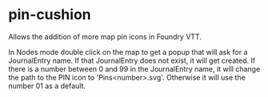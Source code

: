 # pin-cushion
Allows the addition of more map pin icons in Foundry VTT.

In Nodes mode double click on the map to get a popup that will ask for a JournalEntry name. If that JournalEntry does not exist, it will get created.
If there is a number between 0 and 99 in the JournalEntry name, it will change the path to the PIN icon to 'Pins\<number>.svg'. Otherwise it will use the number 01 as a default.
